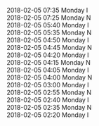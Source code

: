 2018-02-05 07:35 Monday  I  
2018-02-05 07:25 Monday  N  
2018-02-05 05:40 Monday  I  
2018-02-05 05:35 Monday  N  
2018-02-05 04:50 Monday  I  
2018-02-05 04:45 Monday  N  
2018-02-05 04:20 Monday  I  
2018-02-05 04:15 Monday  N  
2018-02-05 04:05 Monday  I  
2018-02-05 04:00 Monday  N  
2018-02-05 03:00 Monday  I  
2018-02-05 02:55 Monday  N  
2018-02-05 02:40 Monday  I  
2018-02-05 02:35 Monday  N  
2018-02-05 02:20 Monday  I  
